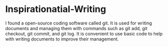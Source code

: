 # Inspirationatial-Writing
 I found a open-source coding software called git. It is used for writing documents and managing them with commands such as git add,
 git checkout, git commit, and git log. It is convenient to use basic code to help with writing documents to improve their management.
 
